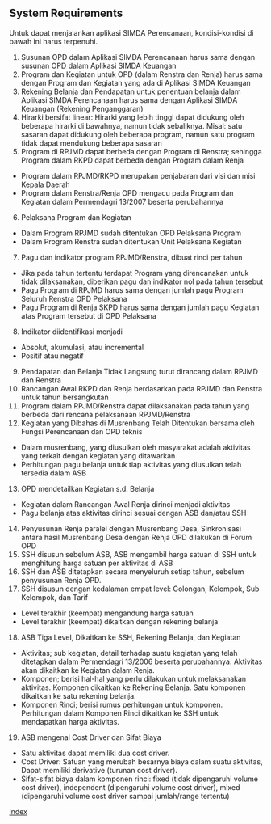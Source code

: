 ## System Requirements

Untuk dapat menjalankan aplikasi SIMDA Perencanaan, kondisi-kondisi di bawah ini harus terpenuhi.

1. Susunan OPD dalam Aplikasi SIMDA Perencanaan harus sama dengan susunan OPD dalam Aplikasi SIMDA Keuangan
2. Program dan Kegiatan untuk OPD (dalam Renstra dan Renja) harus sama dengan Program dan Kegiatan yang ada di Aplikasi SIMDA Keuangan
3. Rekening Belanja dan Pendapatan untuk penentuan belanja dalam Aplikasi SIMDA Perencanaan harus sama dengan Aplikasi SIMDA Keuangan (Rekening Penganggaran)
4. Hirarki bersifat linear: Hirarki yang lebih tinggi dapat didukung oleh beberapa hirarki di bawahnya, namun tidak sebaliknya. Misal: satu sasaran dapat didukung oleh beberapa program, namun satu program tidak dapat mendukung beberapa sasaran
5. Program di RPJMD dapat berbeda dengan Program di Renstra; sehingga Program dalam RKPD dapat berbeda dengan Program dalam Renja
- Program dalam RPJMD/RKPD merupakan penjabaran dari visi dan misi Kepala Daerah
- Program dalam Renstra/Renja OPD mengacu pada Program dan Kegiatan dalam Permendagri 13/2007 beserta perubahannya
6. Pelaksana Program dan Kegiatan
- Dalam Program RPJMD sudah ditentukan OPD Pelaksana Program
- Dalam Program Renstra sudah ditentukan Unit Pelaksana Kegiatan
7. Pagu dan indikator program RPJMD/Renstra, dibuat rinci per tahun
- Jika pada tahun tertentu terdapat Program yang direncanakan untuk tidak dilaksanakan, diberikan pagu dan indikator nol pada tahun tersebut
- Pagu Program di RPJMD harus sama dengan jumlah pagu Program Seluruh Renstra OPD Pelaksana
- Pagu Program di Renja SKPD harus sama dengan jumlah pagu Kegiatan atas Program tersebut di OPD Pelaksana
8. Indikator diidentifikasi menjadi
- Absolut, akumulasi, atau incremental
- Positif atau negatif
9. Pendapatan dan Belanja Tidak Langsung turut dirancang dalam RPJMD dan Renstra
10. Rancangan Awal RKPD dan Renja berdasarkan pada RPJMD dan Renstra untuk tahun bersangkutan
11. Program dalam RPJMD/Renstra dapat dilaksanakan pada tahun yang berbeda dari rencana pelaksanaan RPJMD/Renstra
12. Kegiatan yang Dibahas di Musrenbang Telah Ditentukan bersama oleh Fungsi Perencanaan dan OPD teknis
- Dalam musrenbang, yang diusulkan oleh masyarakat adalah aktivitas yang terkait dengan kegiatan yang ditawarkan
- Perhitungan pagu belanja untuk tiap aktivitas yang diusulkan telah tersedia dalam ASB
13. OPD mendetailkan Kegiatan s.d. Belanja
- Kegiatan dalam Rancangan Awal Renja dirinci menjadi aktivitas
- Pagu belanja atas aktivitas dirinci sesuai dengan ASB dan/atau SSH
14. Penyusunan Renja paralel dengan Musrenbang Desa, Sinkronisasi antara hasil Musrenbang Desa dengan Renja OPD dilakukan di Forum OPD
15. SSH disusun sebelum ASB, ASB mengambil harga satuan di SSH untuk menghitung harga satuan per aktivitas di ASB
16. SSH dan ASB ditetapkan secara menyeluruh setiap tahun, sebelum penyusunan Renja OPD.
17. SSH disusun dengan kedalaman empat level: Golongan, Kelompok, Sub Kelompok, dan Tarif
- Level terakhir (keempat) mengandung harga satuan
- Level terakhir (keempat) dikaitkan dengan rekening belanja
18. ASB Tiga Level, Dikaitkan ke SSH, Rekening Belanja, dan Kegiatan
- Aktivitas; sub kegiatan, detail terhadap suatu kegiatan yang telah ditetapkan dalam Permendagri 13/2006 beserta perubahannya. Aktivitas akan dikaitkan ke Kegiatan dalam Renja.
- Komponen; berisi hal-hal yang perlu dilakukan untuk melaksanakan aktivitas. Komponen dikaitkan ke Rekening Belanja. Satu komponen dikaitkan ke satu rekening belanja.
- Komponen Rinci; berisi rumus perhitungan untuk komponen. Perhitungan dalam Komponen Rinci dikaitkan ke SSH untuk mendapatkan harga aktivitas.
19. ASB mengenal Cost Driver dan Sifat Biaya
- Satu aktivitas dapat memiliki dua cost driver.
- Cost Driver: Satuan yang merubah besarnya biaya dalam suatu aktivitas, Dapat memiliki derivative (turunan cost driver).
- Sifat-sifat biaya dalam komponen rinci: fixed (tidak dipengaruhi volume cost driver), independent (dipengaruhi volume cost driver), mixed (dipengaruhi volume cost driver sampai jumlah/range tertentu)

[index](index.md)